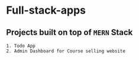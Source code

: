 # Full-stack-apps
## Projects built on top of ``MERN`` Stack
    1. Todo App
    2. Admin Dashboard for Course selling website
